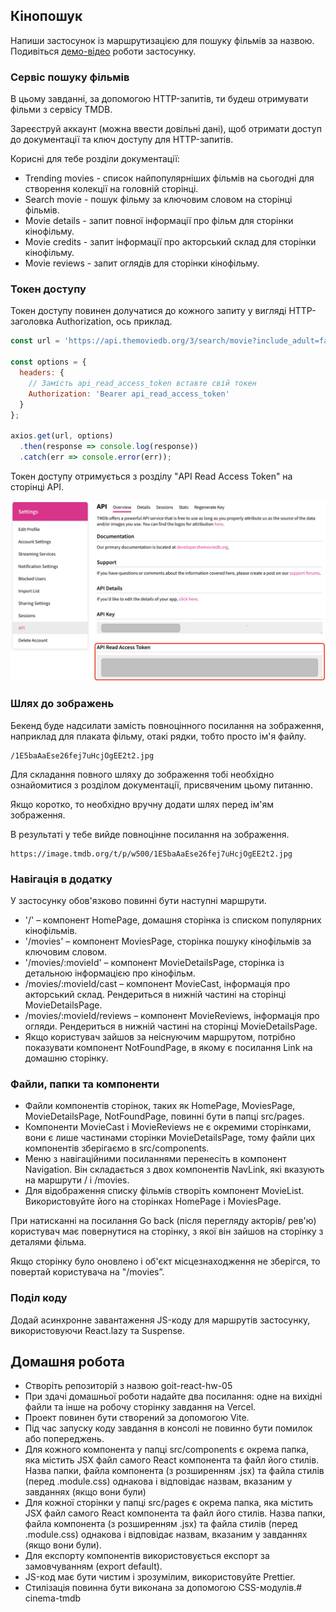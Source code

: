 ## Кінопошук
Напиши застосунок із маршрутизацією для пошуку фільмів за назвою. Подивіться [демо-відео](https://goitlmsstorage.b-cdn.net/4c6fffa5-7f06-4a1d-9f2b-ed0b4a616b28react-hw-04-preview.mp4) роботи застосунку.

### Сервіс пошуку фільмів
В цьому завданні, за допомогою HTTP-запитів, ти будеш отримувати фільми з сервісу TMDB. 

Зареєструй аккаунт (можна ввести довільні дані), щоб отримати доступ до документації та ключ доступу для HTTP-запитів.

Корисні для тебе розділи документації:
- Trending movies - список найпопулярніших фільмів на сьогодні для створення колекції на головній сторінці.
- Search movie - пошук фільму за ключовим словом на сторінці фільмів.
- Movie details - запит повної інформації про фільм для сторінки кінофільму.
- Movie credits - запит інформації про акторський склад для сторінки кінофільму.
- Movie reviews - запит оглядів для сторінки кінофільму.

### Токен доступу
Токен доступу повинен долучатися до кожного запиту у вигляді HTTP-заголовка Authorization, ось приклад.

``` javascript
const url = 'https://api.themoviedb.org/3/search/movie?include_adult=false&language=en-US&page=1';

const options = {
  headers: {
	// Замість api_read_access_token вставте свій токен
    Authorization: 'Bearer api_read_access_token'
  }
};

axios.get(url, options)
  .then(response => console.log(response))
  .catch(err => console.error(err));
```


Токен доступу отримується з розділу "API Read Access Token" на сторінці API.

<img src="./public/image.png" width=900>

### Шлях до зображень
Бекенд буде надсилати замість повноцінного посилання на зображення, наприклад для плаката фільму, отакі рядки, тобто просто ім'я файлу.

```
/1E5baAaEse26fej7uHcjOgEE2t2.jpg
```

Для складання повного шляху до зображення тобі необхідно ознайомитися з розділом документації, присвяченим цьому питанню.

Якщо коротко, то необхідно вручну додати шлях перед ім'ям зображення. 

В результаті у тебе вийде повноцінне посилання на зображення.

```
https://image.tmdb.org/t/p/w500/1E5baAaEse26fej7uHcjOgEE2t2.jpg
```

### Навігація в додатку
У застосунку обов'язково повинні бути наступні маршрути.

- '/' – компонент HomePage, домашня сторінка із списком популярних кінофільмів.
- '/movies' – компонент MoviesPage, сторінка пошуку кінофільмів за ключовим словом.
- '/movies/:movieId' – компонент MovieDetailsPage, сторінка із детальною інформацією про кінофільм.
- /movies/:movieId/cast – компонент MovieCast, інформація про акторський склад. Рендериться в нижній частині на сторінці MovieDetailsPage.
- /movies/:movieId/reviews – компонент MovieReviews, інформація про огляди. Рендериться в нижній частині на сторінці MovieDetailsPage.
- Якщо користувач зайшов за неіснуючим маршрутом, потрібно показувати компонент NotFoundPage, в якому є посилання Link на домашню сторінку.

### Файли, папки та компоненти
- Файли компонентів сторінок, таких як HomePage, MoviesPage, MovieDetailsPage, NotFoundPage, повинні бути в папці src/pages.
- Компоненти MovieCast і MovieReviews не є окремими сторінками, вони є лише частинами сторінки MovieDetailsPage, тому файли цих компонентів зберігаємо в src/components.
- Меню з навігаційними посиланнями перенесіть в компонент Navigation. Він складається з двох компонентів NavLink, які вказують на маршрути / і /movies.
- Для відображення списку фільмів створіть компонент MovieList. Використовуйте його на сторінках HomePage і MoviesPage.

При натисканні на посилання Go back (після перегляду акторів/ рев'ю) користувач має повернутися на сторінку, з якої він зайшов на сторінку з деталями фільма. 

Якщо сторінку було оновлено і об'єкт місцезнаходження не зберігся, то повертай користувача на "/movies”.

### Поділ коду
Додай асинхронне завантаження JS-коду для маршрутів застосунку, використовуючи React.lazy та Suspense.

## Домашня робота
- Створіть репозиторій з назвою goit-react-hw-05
- При здачі домашньої роботи надайте два посилання: одне на вихідні файли та інше на робочу сторінку завдання на Vercel.
- Проект повинен бути створений за допомогою Vite.
- Під час запуску коду завдання в консолі не повинно бути помилок або попереджень.
- Для кожного компонента у папці src/components є окрема папка, яка містить JSX файл самого React компонента та файл його стилів. Назва папки, файла компонента (з розширенням .jsx) та файла стилів (перед .module.css) однакова і відповідає назвам, вказаним у завданнях (якщо вони були)
- Для кожної сторінки у папці src/pages є окрема папка, яка містить JSX файл самого React компонента та файл його стилів. Назва папки, файла компонента (з розширенням .jsx) та файла стилів (перед .module.css) однакова і відповідає назвам, вказаним у завданнях (якщо вони були).
- Для експорту компонентів використовується експорт за замовчуванням (export default).
- JS-код має бути чистим і зрозумілим, використовуйте Prettier.
- Стилізація повинна бути виконана за допомогою CSS-модулів.#   c i n e m a - t m d b 
 
 